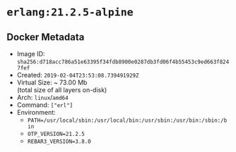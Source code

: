 # `erlang:21.2.5-alpine`

## Docker Metadata

- Image ID: `sha256:d718acc786a51e63395f34fdb8900e0287db3fd06f4b55453c9ed663f8247fef`
- Created: `2019-02-04T23:53:08.739491929Z`
- Virtual Size: ~ 73.00 Mb  
  (total size of all layers on-disk)
- Arch: `linux`/`amd64`
- Command: `["erl"]`
- Environment:
  - `PATH=/usr/local/sbin:/usr/local/bin:/usr/sbin:/usr/bin:/sbin:/bin`
  - `OTP_VERSION=21.2.5`
  - `REBAR3_VERSION=3.8.0`
